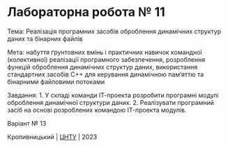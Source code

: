 ﻿# Лабораторна робота № 11

Тема: Реалізація програмних засобів оброблення динамічних структур даних та бінарних файлів

Мета: набуття ґрунтовних вмінь і практичних навичок командної (колективної) реалізації програмного забезпечення, розроблення функцій оброблення динамічних структур даних, використання стандартних засобів С++ для керування динамічною пам’яттю та бінарними файловими потоками

Завдання:
    1. У складі команди ІТ-проекта розробити програмні модулі оброблення динамічної структури даних.
    2. Реалізувати програмний засіб на основі розроблених командою ІТ-проекта модулів. 

Варіант № 13


Кропивницький | <a href="http://www.kntu.kr.ua/">ЦНТУ</a> | 2023